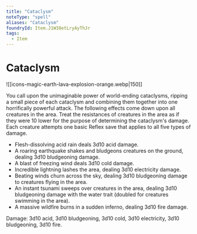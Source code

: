 ```yaml
---
title: "Cataclysm"
noteType: "spell"
aliases: "Cataclysm"
foundryId: Item.J1W38etLryAyThJr
tags:
  - Item
---
```


# Cataclysm
![[icons-magic-earth-lava-explosion-orange.webp|150]]

You call upon the unimaginable power of world-ending cataclysms, ripping a small piece of each cataclysm and combining them together into one horrifically powerful attack. The following effects come down upon all creatures in the area. Treat the resistances of creatures in the area as if they were 10 lower for the purpose of determining the cataclysm's damage. Each creature attempts one basic Reflex save that applies to all five types of damage.

*   Flesh-dissolving acid rain deals 3d10 acid damage.
*   A roaring earthquake shakes and bludgeons creatures on the ground, dealing 3d10 bludgeoning damage.
*   A blast of freezing wind deals 3d10 cold damage.
*   Incredible lightning lashes the area, dealing 3d10 electricity damage.
*   Beating winds churn across the sky, dealing 3d10 bludgeoning damage to creatures flying in the area.
*   An instant tsunami sweeps over creatures in the area, dealing 3d10 bludgeoning damage with the water trait (doubled for creatures swimming in the area).
*   A massive wildfire burns in a sudden inferno, dealing 3d10 fire damage.

Damage: 3d10 acid, 3d10 bludgeoning, 3d10 cold, 3d10 electricity, 3d10 bludgeoning, 3d10 fire.

